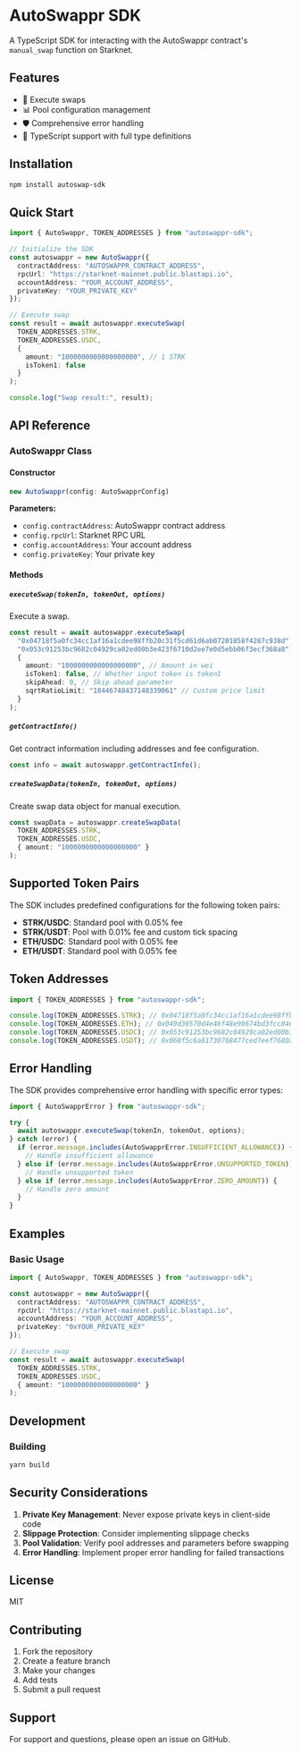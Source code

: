 # AutoSwappr SDK

A TypeScript SDK for interacting with the AutoSwappr contract's `manual_swap` function on Starknet.

## Features

- 🔄 Execute swaps
- 📊 Pool configuration management
- 🛡️ Comprehensive error handling
- 📝 TypeScript support with full type definitions

## Installation

```bash
npm install autoswap-sdk
```

## Quick Start

```typescript
import { AutoSwappr, TOKEN_ADDRESSES } from "autoswappr-sdk";

// Initialize the SDK
const autoswappr = new AutoSwappr({
  contractAddress: "AUTOSWAPPR_CONTRACT_ADDRESS",
  rpcUrl: "https://starknet-mainnet.public.blastapi.io",
  accountAddress: "YOUR_ACCOUNT_ADDRESS",
  privateKey: "YOUR_PRIVATE_KEY"
});

// Execute swap
const result = await autoswappr.executeSwap(
  TOKEN_ADDRESSES.STRK,
  TOKEN_ADDRESSES.USDC,
  {
    amount: "1000000000000000000", // 1 STRK
    isToken1: false
  }
);

console.log("Swap result:", result);
```

## API Reference

### AutoSwappr Class

#### Constructor

```typescript
new AutoSwappr(config: AutoSwapprConfig)
```

**Parameters:**

- `config.contractAddress`: AutoSwappr contract address
- `config.rpcUrl`: Starknet RPC URL
- `config.accountAddress`: Your account address
- `config.privateKey`: Your private key

#### Methods

##### `executeSwap(tokenIn, tokenOut, options)`

Execute a swap.

```typescript
const result = await autoswappr.executeSwap(
  "0x04718f5a0fc34cc1af16a1cdee98ffb20c31f5cd61d6ab07201858f4287c938d", // STRK
  "0x053c91253bc9682c04929ca02ed00b3e423f6710d2ee7e0d5ebb06f3ecf368a8", // USDC
  {
    amount: "1000000000000000000", // Amount in wei
    isToken1: false, // Whether input token is token1
    skipAhead: 0, // Skip ahead parameter
    sqrtRatioLimit: "18446748437148339061" // Custom price limit
  }
);
```

##### `getContractInfo()`

Get contract information including addresses and fee configuration.

```typescript
const info = await autoswappr.getContractInfo();
```

##### `createSwapData(tokenIn, tokenOut, options)`

Create swap data object for manual execution.

```typescript
const swapData = autoswappr.createSwapData(
  TOKEN_ADDRESSES.STRK,
  TOKEN_ADDRESSES.USDC,
  { amount: "1000000000000000000" }
);
```

## Supported Token Pairs

The SDK includes predefined configurations for the following token pairs:

- **STRK/USDC**: Standard pool with 0.05% fee
- **STRK/USDT**: Pool with 0.01% fee and custom tick spacing
- **ETH/USDC**: Standard pool with 0.05% fee
- **ETH/USDT**: Standard pool with 0.05% fee

## Token Addresses

```typescript
import { TOKEN_ADDRESSES } from "autoswappr-sdk";

console.log(TOKEN_ADDRESSES.STRK); // 0x04718f5a0fc34cc1af16a1cdee98ffb20c31f5cd61d6ab07201858f4287c938d
console.log(TOKEN_ADDRESSES.ETH); // 0x049d36570d4e46f48e99674bd3fcc84644ddd6b96f7c741b1562b82f9e004dc7
console.log(TOKEN_ADDRESSES.USDC); // 0x053c91253bc9682c04929ca02ed00b3e423f6710d2ee7e0d5ebb06f3ecf368a8
console.log(TOKEN_ADDRESSES.USDT); // 0x068f5c6a61730768477ced7eef7680a434a851905eeff58ee8ba2115ada38e3
```

## Error Handling

The SDK provides comprehensive error handling with specific error types:

```typescript
import { AutoSwapprError } from "autoswappr-sdk";

try {
  await autoswappr.executeSwap(tokenIn, tokenOut, options);
} catch (error) {
  if (error.message.includes(AutoSwapprError.INSUFFICIENT_ALLOWANCE)) {
    // Handle insufficient allowance
  } else if (error.message.includes(AutoSwapprError.UNSUPPORTED_TOKEN)) {
    // Handle unsupported token
  } else if (error.message.includes(AutoSwapprError.ZERO_AMOUNT)) {
    // Handle zero amount
  }
}
```

## Examples

### Basic Usage

```typescript
import { AutoSwappr, TOKEN_ADDRESSES } from "autoswappr-sdk";

const autoswappr = new AutoSwappr({
  contractAddress: "AUTOSWAPPR_CONTRACT_ADDRESS",
  rpcUrl: "https://starknet-mainnet.public.blastapi.io",
  accountAddress: "YOUR_ACCOUNT_ADDRESS",
  privateKey: "0xYOUR_PRIVATE_KEY"
});

// Execute swap
const result = await autoswappr.executeSwap(
  TOKEN_ADDRESSES.STRK,
  TOKEN_ADDRESSES.USDC,
  { amount: "1000000000000000000" }
);
```

## Development

### Building

```bash
yarn build
```

## Security Considerations

1. **Private Key Management**: Never expose private keys in client-side code
2. **Slippage Protection**: Consider implementing slippage checks
3. **Pool Validation**: Verify pool addresses and parameters before swapping
4. **Error Handling**: Implement proper error handling for failed transactions

## License

MIT

## Contributing

1. Fork the repository
2. Create a feature branch
3. Make your changes
4. Add tests
5. Submit a pull request

## Support

For support and questions, please open an issue on GitHub.
